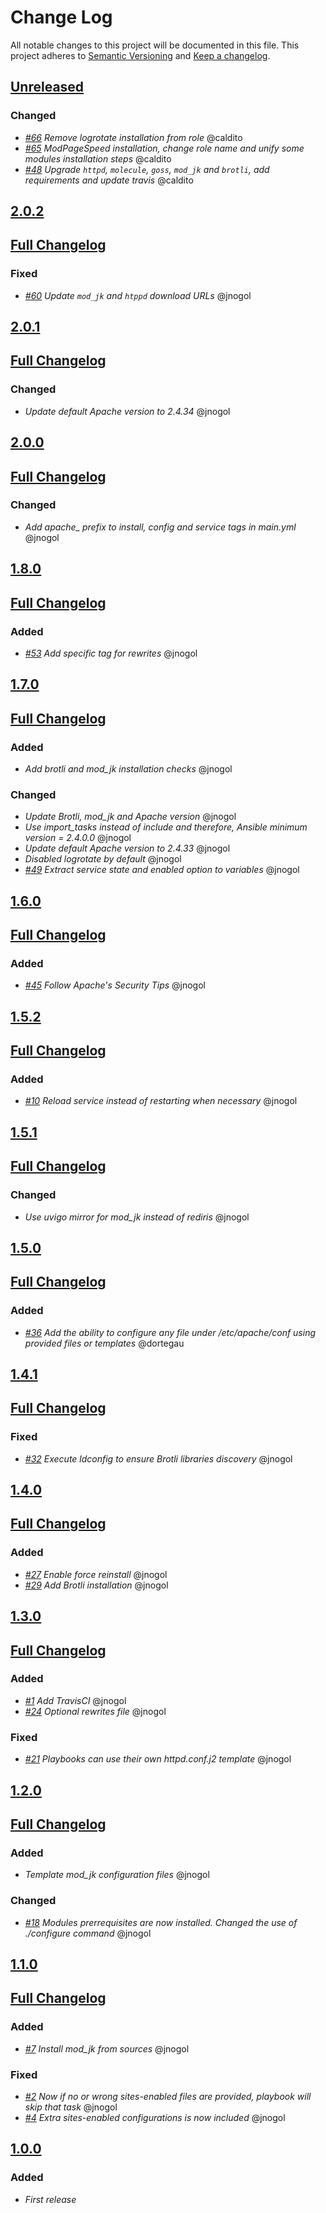 # Change Log
All notable changes to this project will be documented in this file.
This project adheres to [Semantic Versioning](http://semver.org/) and [Keep a changelog](https://github.com/olivierlacan/keep-a-changelog).

## [Unreleased](https://github.com/idealista/apache_httpd_role/tree/develop)
### Changed
- *[#66](https://github.com/idealista/apache_httpd_role/issues/66) Remove logrotate installation from role* @caldito
- *[#65](https://github.com/idealista/apache_httpd_role/issues/65) ModPageSpeed installation, change role name and unify some modules installation steps* @caldito
- *[#48](https://github.com/idealista/apache_httpd_role/issues/48) Upgrade `httpd`, `molecule`, `goss`, `mod_jk` and `brotli`, add requirements and update travis* @caldito

## [2.0.2](https://github.com/idealista/apache_httpd_role/tree/2.0.2)
## [Full Changelog](https://github.com/idealista/apache_httpd_role/compare/2.0.1...2.0.2)
### Fixed
- *[#60](https://github.com/idealista/apache_httpd_role/issues/60) Update `mod_jk` and `htppd` download URLs* @jnogol

## [2.0.1](https://github.com/idealista/apache_httpd_role/tree/2.0.1)
## [Full Changelog](https://github.com/idealista/apache_httpd_role/compare/2.0.0...2.0.1)
### Changed
- *Update default Apache version to 2.4.34* @jnogol

## [2.0.0](https://github.com/idealista/apache_httpd_role/tree/2.0.0)
## [Full Changelog](https://github.com/idealista/apache_httpd_role/compare/1.8.0...2.0.0)
### Changed
- *Add apache_ prefix to install, config and service tags in main.yml* @jnogol

## [1.8.0](https://github.com/idealista/apache_httpd_role/tree/1.8.0)
## [Full Changelog](https://github.com/idealista/apache_httpd_role/compare/1.7.0...1.8.0)
### Added
- *[#53](https://github.com/idealista/apache_httpd_role/pull/53) Add specific tag for rewrites* @jnogol

## [1.7.0](https://github.com/idealista/apache_httpd_role/tree/1.7.0)
## [Full Changelog](https://github.com/idealista/apache_httpd_role/compare/1.6.0...1.7.0)
### Added
- *Add brotli and mod_jk installation checks* @jnogol

### Changed
- *Update Brotli, mod_jk and Apache version* @jnogol
- *Use import_tasks instead of include and therefore, Ansible minimum version = 2.4.0.0* @jnogol
- *Update default Apache version to 2.4.33* @jnogol
- *Disabled logrotate by default* @jnogol
- *[#49](https://github.com/idealista/apache_httpd_role/issues/49) Extract service state and enabled option to variables* @jnogol

## [1.6.0](https://github.com/idealista/apache_httpd_role/tree/1.6.0)
## [Full Changelog](https://github.com/idealista/apache_httpd_role/compare/1.5.2...1.6.0)
### Added
- *[#45](https://github.com/idealista/apache_httpd_role/issues/45) Follow Apache's Security Tips* @jnogol

## [1.5.2](https://github.com/idealista/apache_httpd_role/tree/1.5.2)
## [Full Changelog](https://github.com/idealista/apache_httpd_role/compare/1.5.1...1.5.2)
### Added
- *[#10](https://github.com/idealista/apache_httpd_role/issues/10) Reload service instead of restarting when necessary* @jnogol

## [1.5.1](https://github.com/idealista/apache_httpd_role/tree/1.5.1)
## [Full Changelog](https://github.com/idealista/apache_httpd_role/compare/1.5.0...1.5.1)
### Changed
- *Use uvigo mirror for mod_jk instead of rediris* @jnogol

## [1.5.0](https://github.com/idealista/apache_httpd_role/tree/1.5.0)
## [Full Changelog](https://github.com/idealista/apache_httpd_role/compare/1.4.1...1.5.0)
### Added
- *[#36](https://github.com/idealista/apache_httpd_role/issues/36) Add the ability to configure any file under /etc/apache/conf using provided files or templates* @dortegau

## [1.4.1](https://github.com/idealista/apache_httpd_role/tree/1.4.1)
## [Full Changelog](https://github.com/idealista/apache_httpd_role/compare/1.4.0...1.4.1)
### Fixed
- *[#32](https://github.com/idealista/apache_httpd_role/issues/32) Execute ldconfig to ensure Brotli libraries discovery* @jnogol

## [1.4.0](https://github.com/idealista/apache_httpd_role/tree/1.4.0)
## [Full Changelog](https://github.com/idealista/apache_httpd_role/compare/1.3.0...1.4.0)
### Added
- *[#27](https://github.com/idealista/apache_httpd_role/issues/27) Enable force reinstall* @jnogol
- *[#29](https://github.com/idealista/apache_httpd_role/issues/29) Add Brotli installation* @jnogol

## [1.3.0](https://github.com/idealista/apache_httpd_role/tree/1.3.0)
## [Full Changelog](https://github.com/idealista/apache_httpd_role/compare/1.2.0...1.3.0)
### Added
- *[#1](https://github.com/idealista/apache_httpd_role/issues/1) Add TravisCI* @jnogol
- *[#24](https://github.com/idealista/apache_httpd_role/issues/24) Optional rewrites file* @jnogol
### Fixed
- *[#21](https://github.com/idealista/apache_httpd_role/issues/21) Playbooks can use their own httpd.conf.j2 template* @jnogol

## [1.2.0](https://github.com/idealista/apache_httpd_role/tree/1.2.0)
## [Full Changelog](https://github.com/idealista/apache_httpd_role/compare/1.1.0...1.2.0)
### Added
- *Template mod_jk configuration files* @jnogol
### Changed
- *[#18](https://github.com/idealista/apache_httpd_role/issues/18) Modules prerrequisites are now installed. Changed the use of ./configure command* @jnogol

## [1.1.0](https://github.com/idealista/apache_httpd_role/tree/1.1.0)
## [Full Changelog](https://github.com/idealista/apache_httpd_role/compare/1.0.0...1.1.0)
### Added
- *[#7](https://github.com/idealista/apache_httpd_role/issues/7) Install mod_jk from sources* @jnogol
### Fixed
- *[#2](https://github.com/idealista/apache_httpd_role/issues/2) Now if no or wrong sites-enabled files are provided, playbook will skip that task* @jnogol
- *[#4](https://github.com/idealista/apache_httpd_role/issues/4) Extra sites-enabled configurations is now included* @jnogol

## [1.0.0](https://github.com/idealista/apache_httpd_role/tree/1.0.0)
### Added
- *First release*
